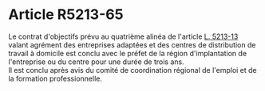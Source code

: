 # Article R5213-65

  
Le contrat d'objectifs prévu au quatrième alinéa de l'article [L. 5213-13][1] valant agrément des entreprises adaptées et des centres de distribution de travail à domicile est conclu avec le préfet de la région d'implantation de l'entreprise ou du centre pour une durée de trois ans.   
Il est conclu après avis du comité de coordination régional de l'emploi et de la formation professionnelle.

 [1]: /affichCodeArticle.do?cidTexte=LEGITEXT000006072050&idArticle=LEGIARTI000006903712&dateTexte=&categorieLien=cid